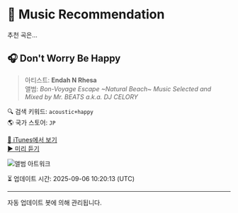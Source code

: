 
# 🎵 Music Recommendation

추천 곡은...

## 🎧 Don't Worry Be Happy  
> 아티스트: **Endah N Rhesa**  
> 앨범: _Bon-Voyage Escape ~Natural Beach~ Music Selected and Mixed by Mr. BEATS a.k.a. DJ CELORY_  

🔍 검색 키워드: `acoustic+happy`  
🌎 국가 스토어: `JP`

[🔗 iTunes에서 보기](https://music.apple.com/jp/album/dont-worry-be-happy/893909251?i=893909322&uo=4)  
[▶️ 미리 듣기](https://audio-ssl.itunes.apple.com/itunes-assets/AudioPreview125/v4/f8/8d/9b/f88d9bfe-a6fa-a10e-0e11-8e9f8daf90cd/mzaf_5762527194014180313.plus.aac.p.m4a)

![앨범 아트워크](https://is1-ssl.mzstatic.com/image/thumb/Music/v4/fe/31/38/fe3138ef-6bed-99ff-b3c3-5c85d39c62dc/BON_VOYAGE_ESCAPE.jpg/100x100bb.jpg)

⏳ 업데이트 시간: 2025-09-06 10:20:13 (UTC)

---
자동 업데이트 봇에 의해 관리됩니다.
